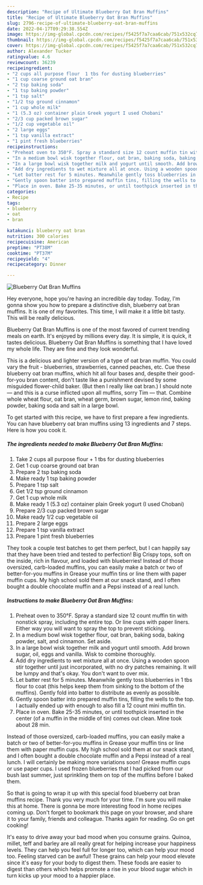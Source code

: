 ```yaml
---
description: "Recipe of Ultimate Blueberry Oat Bran Muffins"
title: "Recipe of Ultimate Blueberry Oat Bran Muffins"
slug: 2796-recipe-of-ultimate-blueberry-oat-bran-muffins
date: 2022-04-17T09:29:38.554Z
image: https://img-global.cpcdn.com/recipes/f5425f7a7caa6cab/751x532cq70/blueberry-oat-bran-muffins-recipe-main-photo.jpg
thumbnail: https://img-global.cpcdn.com/recipes/f5425f7a7caa6cab/751x532cq70/blueberry-oat-bran-muffins-recipe-main-photo.jpg
cover: https://img-global.cpcdn.com/recipes/f5425f7a7caa6cab/751x532cq70/blueberry-oat-bran-muffins-recipe-main-photo.jpg
author: Alexander Tucker
ratingvalue: 4.6
reviewcount: 36239
recipeingredient:
- "2 cups all purpose flour  1 tbs for dusting blueberries"
- "1 cup coarse ground oat bran"
- "2 tsp baking soda"
- "1 tsp baking powder"
- "1 tsp salt"
- "1/2 tsp ground cinnamon"
- "1 cup whole milk"
- "1 (5.3 oz) container plain Greek yogurt I used Chobani"
- "2/3 cup packed brown sugar"
- "1/2 cup vegetable oil"
- "2 large eggs"
- "1 tsp vanilla extract"
- "1 pint fresh blueberries"
recipeinstructions:
- "Preheat oven to 350°F. Spray a standard size 12 count muffin tin with nonstick spray, including the entire top. Or line cups with paper liners. Either way you will want to spray the top to prevent sticking."
- "In a medium bowl wisk together flour, oat bran, baking soda, baking powder, salt, and cinnamon. Set aside."
- "In a large bowl wisk together milk and yogurt until smooth. Add brown sugar, oil, eggs and vanilla. Wisk to combine thoroughly."
- "Add dry ingredients to wet mixture all at once. Using a wooden spoon stir together until just incorporated, with no dry patches remaining. It will be lumpy and that&#39;s okay. You don&#39;t want to over mix."
- "Let batter rest for 5 minutes. Meanwhile gently toss blueberries in 1 tbs flour to coat (this helps keep them from sinking to the bottom of the muffins). Gently fold into batter to distribute as evenly as possible."
- "Gently spoon batter into prepared muffin tins, filling the wells to the top. I actually ended up with enough to also fill a 12 count mini muffin tin."
- "Place in oven. Bake 25-35 minutes, or until toothpick inserted in the center (of a muffin in the middle of tin) comes out clean. Mine took about 28 min."
categories:
- Recipe
tags:
- blueberry
- oat
- bran

katakunci: blueberry oat bran 
nutrition: 300 calories
recipecuisine: American
preptime: "PT38M"
cooktime: "PT37M"
recipeyield: "4"
recipecategory: Dinner

---
```



![Blueberry Oat Bran Muffins](https://img-global.cpcdn.com/recipes/f5425f7a7caa6cab/751x532cq70/blueberry-oat-bran-muffins-recipe-main-photo.jpg)

Hey everyone, hope you're having an incredible day today. Today, I'm gonna show you how to prepare a distinctive dish, blueberry oat bran muffins. It is one of my favorites. This time, I will make it a little bit tasty. This will be really delicious.

Blueberry Oat Bran Muffins is one of the most favored of current trending meals on earth. It's enjoyed by millions every day. It is simple, it is quick, it tastes delicious. Blueberry Oat Bran Muffins is something that I have loved my whole life. They are fine and they look wonderful.

This is a delicious and lighter version of a type of oat bran muffin. You could vary the fruit - blueberries, strawberries, canned peaches, etc. Cue these blueberry oat bran muffins, which hit all four bases and, despite their good-for-you bran content, don&#39;t taste like a punishment devised by some misguided flower-child baker. (But then I really like oat bran.) I should note — and this is a curse inflicted upon all muffins, sorry Tim — that. Combine whole wheat flour, oat bran, wheat germ, brown sugar, lemon rind, baking powder, baking soda and salt in a large bowl.


To get started with this recipe, we have to first prepare a few ingredients. You can have blueberry oat bran muffins using 13 ingredients and 7 steps. Here is how you cook it.

<!--inarticleads1-->

##### The ingredients needed to make Blueberry Oat Bran Muffins:

1. Take 2 cups all purpose flour + 1 tbs for dusting blueberries
1. Get 1 cup coarse ground oat bran
1. Prepare 2 tsp baking soda
1. Make ready 1 tsp baking powder
1. Prepare 1 tsp salt
1. Get 1/2 tsp ground cinnamon
1. Get 1 cup whole milk
1. Make ready 1 (5.3 oz) container plain Greek yogurt (I used Chobani)
1. Prepare 2/3 cup packed brown sugar
1. Make ready 1/2 cup vegetable oil
1. Prepare 2 large eggs
1. Prepare 1 tsp vanilla extract
1. Prepare 1 pint fresh blueberries


They took a couple test batches to get them perfect, but I can happily say that they have been tried and tested to perfection! Big Crispy tops, soft on the inside, rich in flavour, and loaded with blueberries! Instead of those oversized, carb-loaded muffins, you can easily make a batch or two of better-for-you muffins in Grease your muffin tins or line them with paper muffin cups. My high school sold them at our snack stand, and I often bought a double chocolate muffin and a Pepsi instead of a real lunch. 

<!--inarticleads2-->

##### Instructions to make Blueberry Oat Bran Muffins:

1. Preheat oven to 350°F. Spray a standard size 12 count muffin tin with nonstick spray, including the entire top. Or line cups with paper liners. Either way you will want to spray the top to prevent sticking.
1. In a medium bowl wisk together flour, oat bran, baking soda, baking powder, salt, and cinnamon. Set aside.
1. In a large bowl wisk together milk and yogurt until smooth. Add brown sugar, oil, eggs and vanilla. Wisk to combine thoroughly.
1. Add dry ingredients to wet mixture all at once. Using a wooden spoon stir together until just incorporated, with no dry patches remaining. It will be lumpy and that&#39;s okay. You don&#39;t want to over mix.
1. Let batter rest for 5 minutes. Meanwhile gently toss blueberries in 1 tbs flour to coat (this helps keep them from sinking to the bottom of the muffins). Gently fold into batter to distribute as evenly as possible.
1. Gently spoon batter into prepared muffin tins, filling the wells to the top. I actually ended up with enough to also fill a 12 count mini muffin tin.
1. Place in oven. Bake 25-35 minutes, or until toothpick inserted in the center (of a muffin in the middle of tin) comes out clean. Mine took about 28 min.


Instead of those oversized, carb-loaded muffins, you can easily make a batch or two of better-for-you muffins in Grease your muffin tins or line them with paper muffin cups. My high school sold them at our snack stand, and I often bought a double chocolate muffin and a Pepsi instead of a real lunch. I will certainly be making more variations soon! Grease muffin cups or use paper cups. I used frozen blueberries that I had picked from our bush last summer, just sprinkling them on top of the muffins before I baked them. 

So that is going to wrap it up with this special food blueberry oat bran muffins recipe. Thank you very much for your time. I'm sure you will make this at home. There is gonna be more interesting food in home recipes coming up. Don't forget to bookmark this page on your browser, and share it to your family, friends and colleague. Thanks again for reading. Go on get cooking!

It's easy to drive away your bad mood when you consume grains. Quinoa, millet, teff and barley are all really great for helping increase your happiness levels. They can help you feel full for longer too, which can help your mood too. Feeling starved can be awful! These grains can help your mood elevate since it's easy for your body to digest them. These foods are easier to digest than others which helps promote a rise in your blood sugar which in turn kicks up your mood to a happier place.
